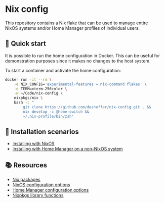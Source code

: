 # Nix config

This repository contains a Nix flake that can be used to manage entire NixOS
systems and/or Home Manager profiles of individual users.

## 🏃 Quick start

It is possible to run the home configuration in Docker. This can be useful for
demonstration purposes since it makes no changes to the host system.

To start a container and activate the home configuration:

```sh
docker run -it --rm \
    -e NIX_CONFIG='experimental-features = nix-command flakes' \
    -e TERM=xterm-256color \
    -w ~/Code/nix-config \
    nixpkgs/nix \
    bash -c "
        git clone https://github.com/desheffer/nix-config.git . &&
        nix develop -c @home-switch &&
        ~/.nix-profile/bin/zsh"
```

## 🔨 Installation scenarios

- [Installing with NixOS](/docs/nixos.md)
- [Installing with Home Manager on a non-NixOS system](/docs/home-manager.md)

## 📚 Resources

- [Nix packages][nix-packages]
- [NixOS configuration options][nixos-options]
- [Home Manager configuration options][home-manager-options]
- [Nixpkgs library functions][nixpkgs-lib]

[home-manager-options]: https://nix-community.github.io/home-manager/options.html
[nix-packages]: https://search.nixos.org/packages
[nixos-options]: https://search.nixos.org/options
[nixpkgs-lib]: https://nixos.org/manual/nixpkgs/stable/#sec-functions-library
